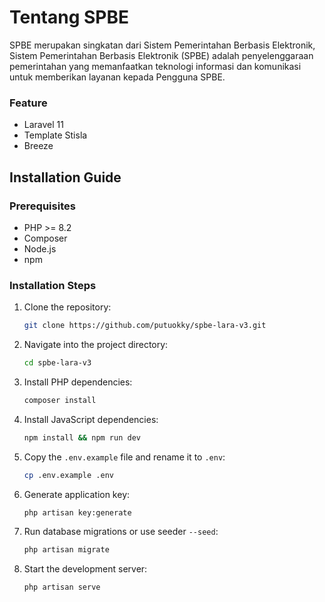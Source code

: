 # Tentang SPBE

SPBE merupakan singkatan dari Sistem Pemerintahan Berbasis Elektronik, Sistem Pemerintahan Berbasis Elektronik (SPBE) adalah penyelenggaraan pemerintahan yang memanfaatkan teknologi informasi dan komunikasi untuk memberikan layanan kepada Pengguna SPBE.

### Feature
- Laravel 11
- Template Stisla
- Breeze

## Installation Guide

### Prerequisites
- PHP >= 8.2
- Composer
- Node.js
- npm

### Installation Steps
1. Clone the repository:
    ```bash
    git clone https://github.com/putuokky/spbe-lara-v3.git
    ```

2. Navigate into the project directory:
    ```bash
    cd spbe-lara-v3
    ```

3. Install PHP dependencies:
    ```bash
    composer install
    ```

4. Install JavaScript dependencies:
    ```bash
    npm install && npm run dev
    ```

5. Copy the `.env.example` file and rename it to `.env`:
    ```bash
    cp .env.example .env
    ```

6. Generate application key:
    ```bash
    php artisan key:generate
    ```

7. Run database migrations or use seeder `--seed`:
    ```bash
    php artisan migrate
    ```

8. Start the development server:
    ```bash
    php artisan serve
    ```
